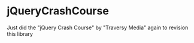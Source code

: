 # jQueryCrashCourse
Just did the "jQuery Crash Course" by "Traversy Media" again to revision this library
